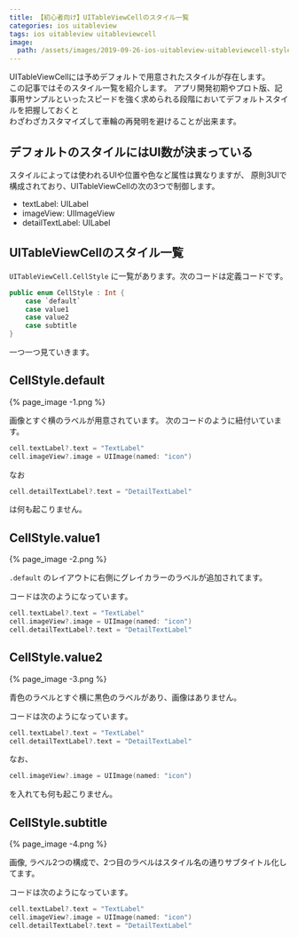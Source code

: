 ```yaml
---
title: 【初心者向け】UITableViewCellのスタイル一覧
categories: ios uitableview
tags: ios uitableview uitableviewcell
image:
  path: /assets/images/2019-09-26-ios-uitableview-uitableviewcell-styles/2019-09-26-ios-uitableview-uitableviewcell-styles.png
---
```

UITableViewCellには予めデフォルトで用意されたスタイルが存在します。  
この記事ではそのスタイル一覧を紹介します。
アプリ開発初期やプロト版、記事用サンプルといったスピードを強く求められる段階においてデフォルトスタイルを把握しておくと  
わざわざカスタマイズして車輪の再発明を避けることが出来ます。  

## デフォルトのスタイルにはUI数が決まっている

スタイルによっては使われるUIや位置や色など属性は異なりますが、
原則3UIで構成されており、UITableViewCellの次の3つで制御します。

- textLabel: UILabel
- imageView: UIImageView
- detailTextLabel: UILabel


## UITableViewCellのスタイル一覧
`UITableViewCell.CellStyle` に一覧があります。次のコードは定義コードです。

```swift
public enum CellStyle : Int {
    case `default`
    case value1
    case value2
    case subtitle
}
```

一つ一つ見ていきます。

## CellStyle.default

{% page_image -1.png %}

画像とすぐ横のラベルが用意されています。
次のコードのように紐付いています。

```swift
cell.textLabel?.text = "TextLabel"
cell.imageView?.image = UIImage(named: "icon")
```

なお
```swift
cell.detailTextLabel?.text = "DetailTextLabel"
```
は何も起こりません。

## CellStyle.value1

{% page_image -2.png %}

`.default` のレイアウトに右側にグレイカラーのラベルが追加されてます。

コードは次のようになっています。

```swift
cell.textLabel?.text = "TextLabel"
cell.imageView?.image = UIImage(named: "icon")
cell.detailTextLabel?.text = "DetailTextLabel"
```

## CellStyle.value2

{% page_image -3.png %}

青色のラベルとすぐ横に黒色のラベルがあり、画像はありません。

コードは次のようになっています。

```swift
cell.textLabel?.text = "TextLabel"
cell.detailTextLabel?.text = "DetailTextLabel"
```

なお、
```swift
cell.imageView?.image = UIImage(named: "icon")
```
を入れても何も起こりません。

## CellStyle.subtitle

{% page_image -4.png %}

画像, ラベル2つの構成で、2つ目のラベルはスタイル名の通りサブタイトル化してます。

コードは次のようになっています。

```swift
cell.textLabel?.text = "TextLabel"
cell.imageView?.image = UIImage(named: "icon")
cell.detailTextLabel?.text = "DetailTextLabel"
```
